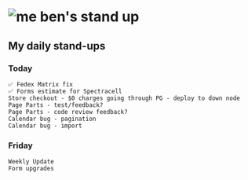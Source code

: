 # ![me](https://avatars2.githubusercontent.com/u/5232044?s=50&v=4) ben's stand up

## My daily stand-ups

### Today

    ✅ Fedex Matrix fix
    ✅ Forms estimate for Spectracell
    Store checkout - $0 charges going through PG - deploy to down node
    Page Parts - test/feedback?
    Page Parts - code review feedback?
    Calendar bug - pagination
    Calendar bug - import

### Friday
   
    Weekly Update
    Form upgrades
